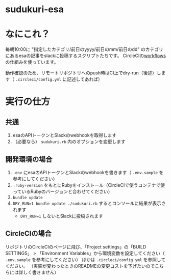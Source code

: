 # sudukuri-esa

# なにこれ？

毎朝10:00に "指定したカテゴリ/前日のyyyy/前日のmm/前日のdd" のカテゴリにあるesaの記事をslackに投稿するスクリプトたちです。
CircleCIの[workflows](https://circleci.com/docs/2.0/workflows/) の仕組みを使っています。

動作確認のため、リモートリポジトリへのpush時はCI上でdry-run（後述）します（ `.circleci/config.yml` に記述してあれば）

# 実行の仕方

## 共通

1. esaのAPIトークンとSlackのwebhookを取得します
1. （必要なら） `sudukuri.rb` 内のオプションを変更します

## 開発環境の場合

1. `.env` にesaのAPIトークンとSlackのwebhookを書きます（ `.env.sample` を参考にしてください）
1. `.ruby-version` をもとにRubyをインストール（CircleCIで使うコンテナで使っているRubyのバージョンと合わせてください）
1. `bundle update`
1. `DRY_RUN=1 bundle update ./sudukuri.rb` するとコンソールに結果が表示されます
    - `DRY_RUN=1` しないとSlackに投稿されます

## CircleCIの場合

リポジトリのCircleCIのページに飛び、「Project settings」の「BUILD SETTINGS」 > 「Environment Variables」から環境変数を設定してください（ `.env.sample` を参考にしてください）
ほかは `.circleci/config.yml` を参照してください。
（実装が変わったときのREADMEの変更コストを下げたいのでこちらには詳しく書きません）
